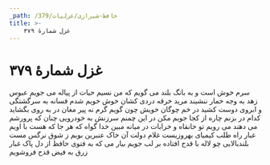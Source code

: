 ```yaml
---
_path: /حافظ-شیرازی/غزلیات/379
title: >-
    غزل شمارهٔ ۳۷۹
---
```

# غزل شمارهٔ ۳۷۹

سرم خوش است و به بانگ بلند می گویم
که من نسیم حیات از پیاله می جویم
عبوس زهد به وجه خمار ننشیند
مرید خرقه دردی کشان خوش خویم
شدم فسانه به سرگشتگی و ابروی دوست
کشید در خم چوگان خویش چون گویم
گرم نه پیر مغان در به روی بگشاید
کدام در بزنم چاره از کجا جویم
مکن در این چمنم سرزنش به خودرویی
چنان که پرورشم می دهند می رویم
تو خانقاه و خرابات در میانه مبین
خدا گواه که هر جا که هست با اویم
غبار راه طلب کیمیای بهروزیست
غلام دولت آن خاک عنبرین بویم
ز شوق نرگس مست بلندبالایی
چو لاله با قدح افتاده بر لب جویم
بیار می که به فتوی حافظ از دل پاک
غبار زرق به فیض قدح فروشویم

